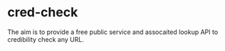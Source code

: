 # cred-check

The aim is to provide a free public service and assocaited lookup API to credibility check any URL.
